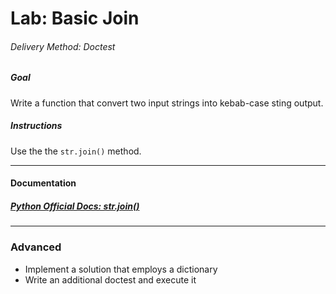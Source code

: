 # Lab: Basic Join

###### Delivery Method: Doctest

##### Goal

Write a function that convert two input strings into kebab-case sting output.


##### Instructions

Use the the `str.join()` method.

-------------------
#### Documentation

##### [Python Official Docs: str.join()](https://docs.python.org/3.6/library/stdtypes.html#str.join)
-------------------------------------------

### Advanced

  - Implement a solution that employs a dictionary
  - Write an additional doctest and execute it
